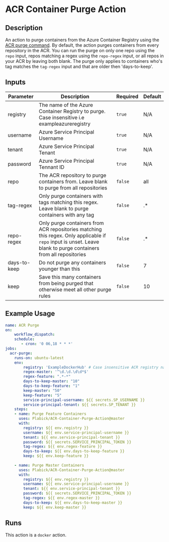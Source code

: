 # ACR Container Purge Action
## Description

An action to purge containers from the Azure Container Registry using the [ACR purge command](https://docs.microsoft.com/en-us/azure/container-registry/container-registry-auto-purge). By default, the action purges containers from every repository in the ACR. You can run the purge on only one repo using the `repo` input, repos matching a regex using the `repo-regex` input, or all repos in your ACR by leaving both blank. The purge only applies to containers who's tag matches the `tag-regex` input and that are older then 'days-to-keep'.

## Inputs

| Parameter | Description | Required | Default |
| - | - | - | - |
| registry | The name of the Azure Container Registry to purge. Case insensitive i.e exampleazureregistry | `true` | N/A |
| username | Azure Service Principal Username | `true` | N/A |
| tenant | Azure Service Principal Tenant | `true` | N/A |
| password | Azure Service Principal Tennant ID | `true` | N/A |
| repo | The ACR repository to purge containers from. Leave blank to purge from all repositories | `false` | all |
| tag-regex | Only purge containers with tags matching this regex. Leave blank to purge containers with any tag | `false` | .* |
| repo-regex | Only purge containers from ACR repositories matching this regex. Only applicable if `repo` input is unset. Leave blank to purge containers from all repositories | `false` | .* |
| days-to-keep | Do not purge any containers younger than this | `false` | 7 |
| keep | Save this many containers from being purged that otherwise meet all other purge rules | `false` | 10 |

## Example Usage

```yaml
name: ACR Purge
on: 
    workflow_dispatch: 
    schedule:
       - cron: '0 06,18 * * *'
jobs:
  acr-purge:
    runs-on: ubuntu-latest
    env:
        registry: 'ExampleDockerHub' # Case insensitive ACR registry name
        regex-master: '^\d.\d.\d\d*$' 
        regex-feature: ".*-*"
        days-to-keep-master: "10"
        days-to-keep-feature: "1"
        keep-master: "50" 
        keep-feature: "5" 
        service-principal-username: ${{ secrets.SP_USERNAME }}
        service-principal-tenant: ${{ secrets.SP_TENANT }}
    steps:
    - name: Purge Feature Containers
      uses: Plabick/ACR-Container-Purge-Action@master
      with:
        registry: ${{ env.registry }}
        username: ${{ env.service-principal-username }}
        tenant: ${{ env.service-principal-tenant }}
        password: ${{ secrets.SERVICE_PRINCIPAL_TOKEN }}
        tag-regex: ${{ env.regex-feature }}
        days-to-keep: ${{ env.days-to-keep-feature }}
        keep: ${{ env.keep-feature }}
    
    - name: Purge Master Containers
      uses: Plabick/ACR-Container-Purge-Action@master
      with:
        registry: ${{ env.registry }}
        username: ${{ env.service-principal-username }}
        tenant: ${{ env.service-principal-tenant }}
        password: ${{ secrets.SERVICE_PRINCIPAL_TOKEN }}
        tag-regex: ${{ env.regex-master }}
        days-to-keep: ${{ env.days-to-keep-master }}
        keep: ${{ env.keep-master }}

```

## Runs

This action is a `docker` action.
